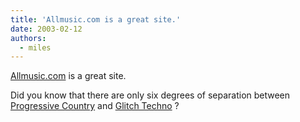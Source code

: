 ```yaml
---
title: 'Allmusic.com is a great site.'
date: 2003-02-12
authors:
  - miles
---
```


[Allmusic.com](http://www.allmusic.com/mus_maps.html) is a great site.

Did you know that there are only six degrees of separation between [Progressive Country](http://www.allmusic.com/cg/amg.dll?p=amg&uid=4:18:15|AM&sql=C108) and [Glitch Techno](http://www.allmusic.com/cg/amg.dll?p=amg&uid=4:18:15|AM&sql=C11635) ?
